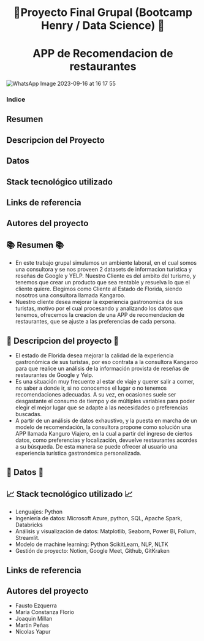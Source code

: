 <h1 align="center">  🚀Proyecto Final Grupal (Bootcamp Henry / Data Science) 🚀 </h1>
<h1 align="center"> APP de Recomendacion de restaurantes </h1>

![WhatsApp Image 2023-09-16 at 16 17 55](https://github.com/Constanzafl/Proyecto_Final/assets/121994442/88fa5090-2e4b-46e5-8329-e28e41d0a7e1)

### Indice
## Resumen
## Descripcion del Proyecto
## Datos
## Stack tecnológico utilizado
## Links de referencia
## Autores del proyecto

## 📚 Resumen 📚
* En este trabajo grupal simulamos un ambiente laboral, en el cual somos una consultora y se nos proveen 2 datasets de informacion turistica y reseñas de Google y YELP. Nuestro Cliente es del ambito del turismo, y tenemos que crear un producto que sea rentable y resuelva lo que el cliente quiere. Elegimos como Cliente al Estado de Florida, siendo nosotros una consultora llamada Kangaroo.
* Nuestro cliente desea mejorar la experiencia gastronomica de sus turistas, motivo por el cual procesando y analizando los datos que tenemos, ofrecemos la creacion de una APP de recomendacion de restaurantes, que se ajuste a las preferencias de cada persona.  

## 🌈 Descripcion del proyecto 🌈
* El estado de Florida desea mejorar la calidad de la experiencia gastronómica de sus turistas, por eso contrata a la consultora Kangaroo para que realice un análisis de la información provista de reseñas de restaurantes de Google y Yelp.
* Es una situación muy frecuente al estar de viaje y querer salir a comer,  no saber a donde ir, si no conocemos el lugar o no tenemos recomendaciones adecuadas. A su vez, en ocasiones suele ser desgastante el consumo de tiempo y de múltiples variables para poder elegir el mejor lugar que se adapte a las necesidades o preferencias buscadas. 
* A partir de un análisis de datos exhaustivo, y la puesta en marcha de un modelo de recomendación, la consultora propone como solución una APP llamada Kanguro Viajero,
en la cual a partir del ingreso de ciertos datos, como preferencias y localización, devuelve restaurantes acordes a su búsqueda. De esta manera se puede ofrecer al usuario una experiencia turística gastronómica personalizada. 

## 📂 Datos 📂

## 📈 Stack tecnológico utilizado 📈
* Lenguajes: Python
* Ingeniería de datos: Microsoft Azure, python, SQL, Apache Spark, Databricks
* Análisis y visualización de datos: Matplotlib, Seaborn, Power Bi, Folium, Streamlit.
* Modelo de machine learning: Python ScikitLearn, NLP, NLTK
* Gestión de proyecto: Notion, Google Meet, Github, GitKraken

## Links de referencia

## Autores del proyecto
* Fausto Ezquerra
* Maria Constanza Florio
* Joaquin Millan
* Martin Peñas
* Nicolas Yapur

